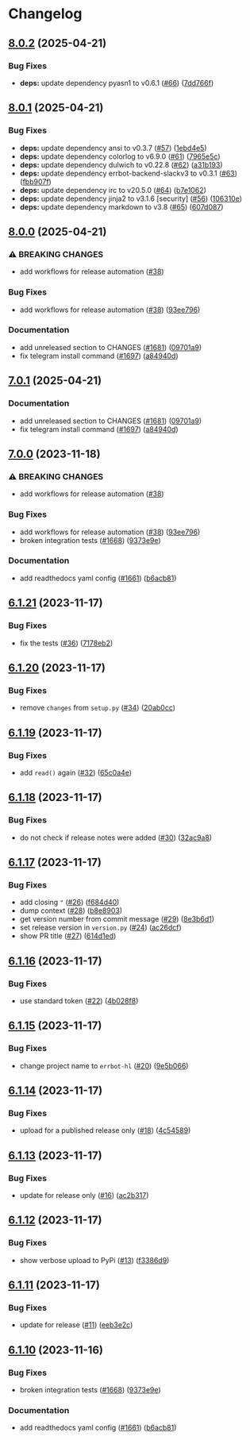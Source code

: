 # Changelog

## [8.0.2](https://github.com/Hapag-Lloyd/errbot/compare/8.0.1...8.0.2) (2025-04-21)


### Bug Fixes

* **deps:** update dependency pyasn1 to v0.6.1 ([#66](https://github.com/Hapag-Lloyd/errbot/issues/66)) ([7dd766f](https://github.com/Hapag-Lloyd/errbot/commit/7dd766fbff2c58b3f8f3b46f892c8179a1898378))

## [8.0.1](https://github.com/Hapag-Lloyd/errbot/compare/8.0.0...8.0.1) (2025-04-21)


### Bug Fixes

* **deps:** update dependency ansi to v0.3.7 ([#57](https://github.com/Hapag-Lloyd/errbot/issues/57)) ([1ebd4e5](https://github.com/Hapag-Lloyd/errbot/commit/1ebd4e5c2e0ae70378bb5cabe73a2cc69d339491))
* **deps:** update dependency colorlog to v6.9.0 ([#61](https://github.com/Hapag-Lloyd/errbot/issues/61)) ([7965e5c](https://github.com/Hapag-Lloyd/errbot/commit/7965e5c80f80a273a3bbf41fb142f0a8dbbb8447))
* **deps:** update dependency dulwich to v0.22.8 ([#62](https://github.com/Hapag-Lloyd/errbot/issues/62)) ([a31b193](https://github.com/Hapag-Lloyd/errbot/commit/a31b193a190aac99a45ffecef3bf9ed9e2748b50))
* **deps:** update dependency errbot-backend-slackv3 to v0.3.1 ([#63](https://github.com/Hapag-Lloyd/errbot/issues/63)) ([fbb907f](https://github.com/Hapag-Lloyd/errbot/commit/fbb907f08494b7ad296d3874f82dcce1c0742515))
* **deps:** update dependency irc to v20.5.0 ([#64](https://github.com/Hapag-Lloyd/errbot/issues/64)) ([b7e1062](https://github.com/Hapag-Lloyd/errbot/commit/b7e10621cc6827f654c18017a7b8432b7e0c7283))
* **deps:** update dependency jinja2 to v3.1.6 [security] ([#56](https://github.com/Hapag-Lloyd/errbot/issues/56)) ([106310e](https://github.com/Hapag-Lloyd/errbot/commit/106310ec91a4924b912488f591c08183b3876929))
* **deps:** update dependency markdown to v3.8 ([#65](https://github.com/Hapag-Lloyd/errbot/issues/65)) ([607d087](https://github.com/Hapag-Lloyd/errbot/commit/607d087e0b4c4050d9a84ab4aa7d211d1fe7994e))

## [8.0.0](https://github.com/Hapag-Lloyd/errbot/compare/v7.0.1...8.0.0) (2025-04-21)


### ⚠ BREAKING CHANGES

* add workflows for release automation ([#38](https://github.com/Hapag-Lloyd/errbot/issues/38))

### Bug Fixes

* add workflows for release automation ([#38](https://github.com/Hapag-Lloyd/errbot/issues/38)) ([93ee796](https://github.com/Hapag-Lloyd/errbot/commit/93ee796431a0297cf66d97d290c5b8dbb19fed48))


### Documentation

* add unreleased section to CHANGES ([#1681](https://github.com/Hapag-Lloyd/errbot/issues/1681)) ([09701a9](https://github.com/Hapag-Lloyd/errbot/commit/09701a9bfef3292a9f1001339e1cd7360d96d046))
* fix telegram install command ([#1697](https://github.com/Hapag-Lloyd/errbot/issues/1697)) ([a84940d](https://github.com/Hapag-Lloyd/errbot/commit/a84940d819bb50ec4d7ed06b5db5bbe383a82971))

## [7.0.1](https://github.com/Hapag-Lloyd/errbot/compare/7.0.0...7.0.1) (2025-04-21)


### Documentation

* add unreleased section to CHANGES ([#1681](https://github.com/Hapag-Lloyd/errbot/issues/1681)) ([09701a9](https://github.com/Hapag-Lloyd/errbot/commit/09701a9bfef3292a9f1001339e1cd7360d96d046))
* fix telegram install command ([#1697](https://github.com/Hapag-Lloyd/errbot/issues/1697)) ([a84940d](https://github.com/Hapag-Lloyd/errbot/commit/a84940d819bb50ec4d7ed06b5db5bbe383a82971))

## [7.0.0](https://github.com/Hapag-Lloyd/errbot/compare/6.1.9...7.0.0) (2023-11-18)


### ⚠ BREAKING CHANGES

* add workflows for release automation ([#38](https://github.com/Hapag-Lloyd/errbot/issues/38))

### Bug Fixes

* add workflows for release automation ([#38](https://github.com/Hapag-Lloyd/errbot/issues/38)) ([93ee796](https://github.com/Hapag-Lloyd/errbot/commit/93ee796431a0297cf66d97d290c5b8dbb19fed48))
* broken integration tests ([#1668](https://github.com/Hapag-Lloyd/errbot/issues/1668)) ([9373e9e](https://github.com/Hapag-Lloyd/errbot/commit/9373e9ebc7b0b8c2ad17c5ccb5a38f08692068ad))


### Documentation

* add readthedocs yaml config ([#1661](https://github.com/Hapag-Lloyd/errbot/issues/1661)) ([b6acb81](https://github.com/Hapag-Lloyd/errbot/commit/b6acb8150265a614c32248b758a822261b9fea57))

## [6.1.21](https://github.com/Hapag-Lloyd/errbot/compare/6.1.20...6.1.21) (2023-11-17)


### Bug Fixes

* fix the tests ([#36](https://github.com/Hapag-Lloyd/errbot/issues/36)) ([7178eb2](https://github.com/Hapag-Lloyd/errbot/commit/7178eb2fa38e40ddac2648fe3a10280fbaccb641))

## [6.1.20](https://github.com/Hapag-Lloyd/errbot/compare/6.1.19...6.1.20) (2023-11-17)


### Bug Fixes

* remove `changes` from `setup.py` ([#34](https://github.com/Hapag-Lloyd/errbot/issues/34)) ([20ab0cc](https://github.com/Hapag-Lloyd/errbot/commit/20ab0cca141f9ad3016f94b1fd3770effe029626))

## [6.1.19](https://github.com/Hapag-Lloyd/errbot/compare/6.1.18...6.1.19) (2023-11-17)


### Bug Fixes

* add `read()` again ([#32](https://github.com/Hapag-Lloyd/errbot/issues/32)) ([65c0a4e](https://github.com/Hapag-Lloyd/errbot/commit/65c0a4eb067db3ce6e25cb51baa5c2cb2c50bbf2))

## [6.1.18](https://github.com/Hapag-Lloyd/errbot/compare/6.1.17...6.1.18) (2023-11-17)


### Bug Fixes

* do not check if release notes were added ([#30](https://github.com/Hapag-Lloyd/errbot/issues/30)) ([32ac9a8](https://github.com/Hapag-Lloyd/errbot/commit/32ac9a8997263ef2a60f160b5112d7ff75855905))

## [6.1.17](https://github.com/Hapag-Lloyd/errbot/compare/6.1.16...6.1.17) (2023-11-17)


### Bug Fixes

* add closing `"` ([#26](https://github.com/Hapag-Lloyd/errbot/issues/26)) ([f684d40](https://github.com/Hapag-Lloyd/errbot/commit/f684d400250d5a8c0be83bf88a8ed68cf13194db))
* dump context ([#28](https://github.com/Hapag-Lloyd/errbot/issues/28)) ([b8e8903](https://github.com/Hapag-Lloyd/errbot/commit/b8e8903733b12cbe648d8c2004d66730338e8ed6))
* get version number from commit message ([#29](https://github.com/Hapag-Lloyd/errbot/issues/29)) ([8e3b6d1](https://github.com/Hapag-Lloyd/errbot/commit/8e3b6d189c402ab47d8ee8d70ba6a3848f9016c1))
* set release version in `version.py` ([#24](https://github.com/Hapag-Lloyd/errbot/issues/24)) ([ac26dcf](https://github.com/Hapag-Lloyd/errbot/commit/ac26dcf61f78ff2f87b5c8bcf70b911810cfb999))
* show PR title ([#27](https://github.com/Hapag-Lloyd/errbot/issues/27)) ([614d1ed](https://github.com/Hapag-Lloyd/errbot/commit/614d1ed92e10703ce2f38d47ca36eb2d285231f7))

## [6.1.16](https://github.com/Hapag-Lloyd/errbot/compare/6.1.15...6.1.16) (2023-11-17)


### Bug Fixes

* use standard token ([#22](https://github.com/Hapag-Lloyd/errbot/issues/22)) ([4b028f8](https://github.com/Hapag-Lloyd/errbot/commit/4b028f81cc4b35c421732a22fe61b47d799a71bd))

## [6.1.15](https://github.com/Hapag-Lloyd/errbot/compare/6.1.14...6.1.15) (2023-11-17)


### Bug Fixes

* change project name to `errbot-hl` ([#20](https://github.com/Hapag-Lloyd/errbot/issues/20)) ([9e5b066](https://github.com/Hapag-Lloyd/errbot/commit/9e5b0664c2e624e09ccbe0bfb9e7c791623206d5))

## [6.1.14](https://github.com/Hapag-Lloyd/errbot/compare/6.1.13...6.1.14) (2023-11-17)


### Bug Fixes

* upload for a published release only ([#18](https://github.com/Hapag-Lloyd/errbot/issues/18)) ([4c54589](https://github.com/Hapag-Lloyd/errbot/commit/4c545893005aebb3208d5f72823e7a8a31dd50a5))

## [6.1.13](https://github.com/Hapag-Lloyd/errbot/compare/6.1.12...6.1.13) (2023-11-17)


### Bug Fixes

* update for release only ([#16](https://github.com/Hapag-Lloyd/errbot/issues/16)) ([ac2b317](https://github.com/Hapag-Lloyd/errbot/commit/ac2b31748bb6acb06cec9ead5e7de79ecdc06413))

## [6.1.12](https://github.com/Hapag-Lloyd/errbot/compare/6.1.11...6.1.12) (2023-11-17)


### Bug Fixes

* show verbose upload to PyPi ([#13](https://github.com/Hapag-Lloyd/errbot/issues/13)) ([f3386d9](https://github.com/Hapag-Lloyd/errbot/commit/f3386d987d0ef7af24aedadae524078e73f4d8ae))

## [6.1.11](https://github.com/Hapag-Lloyd/errbot/compare/6.1.10...6.1.11) (2023-11-17)


### Bug Fixes

* update for release ([#11](https://github.com/Hapag-Lloyd/errbot/issues/11)) ([eeb3e2c](https://github.com/Hapag-Lloyd/errbot/commit/eeb3e2ceb4ebccea2e6e9b664e72bf78fbec3e01))

## [6.1.10](https://github.com/Hapag-Lloyd/errbot/compare/6.1.9...6.1.10) (2023-11-16)


### Bug Fixes

* broken integration tests ([#1668](https://github.com/Hapag-Lloyd/errbot/issues/1668)) ([9373e9e](https://github.com/Hapag-Lloyd/errbot/commit/9373e9ebc7b0b8c2ad17c5ccb5a38f08692068ad))


### Documentation

* add readthedocs yaml config ([#1661](https://github.com/Hapag-Lloyd/errbot/issues/1661)) ([b6acb81](https://github.com/Hapag-Lloyd/errbot/commit/b6acb8150265a614c32248b758a822261b9fea57))
